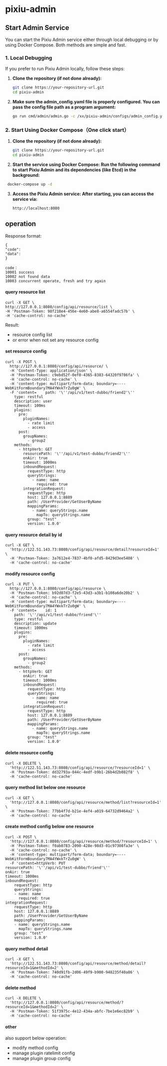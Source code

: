 # pixiu-admin

## Start Admin Service

You can start the Pixiu Admin service either through local debugging or by using Docker Compose. Both methods are simple and fast.

### 1. Local Debugging

If you prefer to run Pixiu Admin locally, follow these steps:

1. **Clone the repository (if not done already):**

   ```bash
   git clone https://your-repository-url.git
   cd pixiu-admin
   ```
2.  **Make sure the admin_config.yaml file is properly configured. You can pass the config file path as a program argument:**

    ```bash
    go run cmd/admin/admin.go -c /xx/pixiu-admin/configs/admin_config.yaml
    ```
### 2. Start Using Docker Compose（One click start）
1. **Clone the repository (if not done already):**

   ```bash
   git clone https://your-repository-url.git
   cd pixiu-admin
   ```
2.  **Start the service using Docker Compose:
   Run the following command to start Pixiu Admin and its dependencies (like Etcd) in the background:**

   ```bash
    docker-compose up -d
   ```
3.  **Access the Pixiu Admin service:
    After starting, you can access the service via:**

    ```bash
    http://localhost:8080
    ```

## operation

Response format:
```
{
"code":
"data": 
}

code：
10001 success
10002 not found data
10003 concurrent operate, fresh and try again
```


#### query resource list
```
curl -X GET \
http://127.0.0.1:8080/config/api/resource/list \
-H 'Postman-Token: 98f218e4-456e-4e60-abe8-a6554fadc57b' \
-H 'cache-control: no-cache'
```
Result:
- resource config list
- or error when not set any resource config

#### set resource config

```
curl -X POST \
  http://127.0.0.1:8080/config/api/resource/ \
  -H 'Content-Type: application/json' \
  -H 'Postman-Token: c9ebd52f-0ef0-4365-8383-64320f9786fa' \
  -H 'cache-control: no-cache' \
  -H 'content-type: multipart/form-data; boundary=----WebKitFormBoundary7MA4YWxkTrZu0gW' \
  -F 'content=    path: '\''/api/v1/test-dubbo/friend2'\''
    type: restful
    description: user
    timeout: 100ms
    plugins:
      pre:
        pluginNames:
          - rate limit
          - access
      post:
        groupNames:
          - group2
    methods:
      - httpVerb: GET
        resourcePath: '\''/api/v1/test-dubbo/friend2'\''
        onAir: true
        timeout: 1000ms
        inboundRequest:
          requestType: http
          queryStrings:
            - name: name
              required: true
        integrationRequest:
          requestType: http
          host: 127.0.0.1:8889
          path: /UserProvider/GetUserByName
          mappingParams:
            - name: queryStrings.name
              mapTo: queryStrings.name
          group: "test"
          version: 1.0.0'
```

#### query resource detail by id

```
curl -X GET \
  'http://122.51.143.73:8080/config/api/resource/detail?resourceId=1' \
  -H 'Postman-Token: 3a7612e4-7837-4bf0-afd5-8429d3ee5408' \
  -H 'cache-control: no-cache'
```

#### modify resource config

```
curl -X PUT \
  http://127.0.0.1:8080/config/api/resource \
  -H 'Postman-Token: b92d07d3-f2e5-43d3-a3b1-b108a6de20b2' \
  -H 'cache-control: no-cache' \
  -H 'content-type: multipart/form-data; boundary=----WebKitFormBoundary7MA4YWxkTrZu0gW' \
  -F 'content=    id: 1
    path: '\''/api/v1/test-dubbo/friend'\''
    type: restful
    description: update
    timeout: 1000ms
    plugins:
      pre:
        pluginNames:
          - rate limit
          - access
      post:
        groupNames:
          - group2
    methods:
      - httpVerb: GET
        onAir: true
        timeout: 1000ms
        inboundRequest:
          requestType: http
          queryStrings:
            - name: name
              required: true
        integrationRequest:
          requestType: http
          host: 127.0.0.1:8889
          path: /UserProvider/GetUserByName
          mappingParams:
            - name: queryStrings.name
              mapTo: queryStrings.name
          group: "test"
          version: 1.0.0'
```
#### delete resource config

```
curl -X DELETE \
  'http://122.51.143.73:8080/config/api/resource/?resourceId=1' \
  -H 'Postman-Token: dd32793a-844c-4edf-b9b1-26b4d2b082f8' \
  -H 'cache-control: no-cache'
```

#### query method list below one resource

```
curl -X GET \
  'http://127.0.0.1:8080/config/api/resource/method/list?resourceId=1' \
  -H 'Postman-Token: 77bb4f7d-b21e-4ef4-a019-64732d9464a2' \
  -H 'cache-control: no-cache'
```

#### create method config below one resource

```
curl -X POST \
  'http://127.0.0.1:8080/config/api/resource/method/?resourceId=1' \
  -H 'Postman-Token: f0ab0783-2090-428e-98d3-01c97308fa3e' \
  -H 'cache-control: no-cache' \
  -H 'content-type: multipart/form-data; boundary=----WebKitFormBoundary7MA4YWxkTrZu0gW' \
  -F 'content=httpVerb: PUT
resourcePath: '\''/api/v1/test-dubbo/friend'\''
onAir: true
timeout: 1000ms
inboundRequest:
    requestType: http
    queryStrings:
    - name: name
      required: true
integrationRequest:
    requestType: http
    host: 127.0.0.1:8889
    path: /UserProvider/GetUserByName
    mappingParams:
    - name: queryStrings.name
      mapTo: queryStrings.name
    group: "test"
    version: 1.0.0'
```

#### query method detail 

```
curl -X GET \
  'http://122.51.143.73:8080/config/api/resource/method/detail?resourceId=1&methodId=2' \
  -H 'Postman-Token: 740d91fb-2d06-49f9-b900-948235f40a86' \
  -H 'cache-control: no-cache'
```

#### delete method 
```
curl -X DELETE \
  'http://127.0.0.1:8080/config/api/resource/method/?resourceId=1&methodId=2' \
  -H 'Postman-Token: 51f3975c-4e12-434a-abfc-7be1e6ec82b9' \
  -H 'cache-control: no-cache'
```


#### other
also support below operation:
- modify method config
- manage plugin ratelimit config
- manage plugin group config